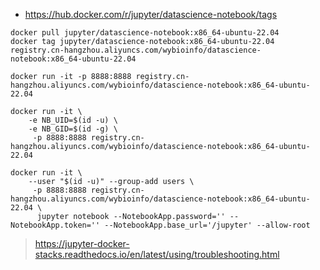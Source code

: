 + <https://hub.docker.com/r/jupyter/datascience-notebook/tags>

```
docker pull jupyter/datascience-notebook:x86_64-ubuntu-22.04
docker tag jupyter/datascience-notebook:x86_64-ubuntu-22.04 registry.cn-hangzhou.aliyuncs.com/wybioinfo/datascience-notebook:x86_64-ubuntu-22.04
```
```
docker run -it -p 8888:8888 registry.cn-hangzhou.aliyuncs.com/wybioinfo/datascience-notebook:x86_64-ubuntu-22.04
```
```
docker run -it \
    -e NB_UID=$(id -u) \
    -e NB_GID=$(id -g) \
     -p 8888:8888 registry.cn-hangzhou.aliyuncs.com/wybioinfo/datascience-notebook:x86_64-ubuntu-22.04
```
```
docker run -it \
    --user "$(id -u)" --group-add users \
     -p 8888:8888 registry.cn-hangzhou.aliyuncs.com/wybioinfo/datascience-notebook:x86_64-ubuntu-22.04 \
      jupyter notebook --NotebookApp.password='' --NotebookApp.token='' --NotebookApp.base_url='/jupyter' --allow-root

```
> <https://jupyter-docker-stacks.readthedocs.io/en/latest/using/troubleshooting.html>

